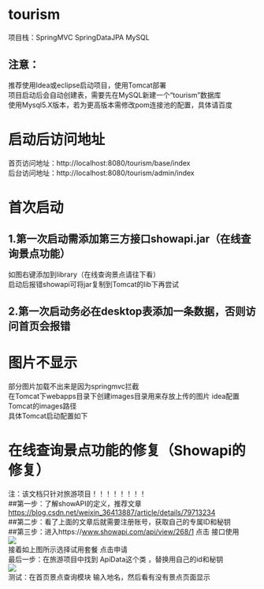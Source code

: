 # tourism  
项目栈：SpringMVC SpringDataJPA MySQL    
## 注意：  
推荐使用Idea或eclipse启动项目，使用Tomcat部署  
项目启动后会自动创建表，需要先在MySQL新建一个“tourism”数据库  
使用Mysql5.X版本，若为更高版本需修改pom连接池的配置，具体请百度  

# 启动后访问地址  
首页访问地址：http://localhost:8080/tourism/base/index  
后台访问地址：http://localhost:8080/tourism/admin/index  

# 首次启动  
## 1.第一次启动需添加第三方接口showapi.jar（在线查询景点功能）  
如图右键添加到library（在线查询景点请往下看）   
启动后报错showapi可将jar复制到Tomcat的lib下再尝试   
## 2.第一次启动务必在desktop表添加一条数据，否则访问首页会报错  
# 图片不显示  
部分图片加载不出来是因为springmvc拦截   
在Tomcat下webapps目录下创建images目录用来存放上传的图片 idea配置Tomcat的images路径  
具体Tomcat启动配置如下  

# 在线查询景点功能的修复（Showapi的修复）
注：该文档只针对旅游项目！！！！！！！！   
##第一步：了解showAPI的定义，推荐文章  
https://blog.csdn.net/weixin_36413887/article/details/79713234  
##第二步：看了上面的文章后就需要注册账号，获取自己的专属ID和秘钥  
##第三步：进入https://www.showapi.com/api/view/268/1  点击 接口使用    
![](https://github.com/jwwam/tourism/blob/master/src/main/webapp/images/showapi1.png)   
接着如上图所示选择试用套餐  点击申请  
最后一步：在旅游项目中找到 ApiData这个类 ，替换用自己的id和秘钥  
![](https://github.com/jwwam/tourism/blob/master/src/main/webapp/images/showapi2.png)   
测试：在首页景点查询模块  输入地名，然后看有没有景点页面显示   
